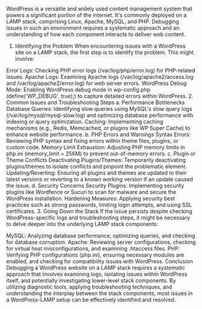 WordPress is a versatile and widely used content management system that powers a significant portion of the internet. It's commonly deployed on a LAMP stack, comprising Linux, Apache, MySQL, and PHP. Debugging issues in such an environment requires a systematic approach and an understanding of how each component interacts to deliver web content.

1. Identifying the Problem
When encountering issues with a WordPress site on a LAMP stack, the first step is to identify the problem. This might involve:

Error Logs: Checking PHP error logs (/var/log/php/error.log) for PHP-related issues.
Apache Logs: Examining Apache logs (/var/log/apache2/access.log and /var/log/apache2/error.log) for web server errors.
WordPress Debug Mode: Enabling WordPress debug mode in wp-config.php (define('WP_DEBUG', true);) to capture detailed errors within WordPress.
2. Common Issues and Troubleshooting Steps
a. Performance Bottlenecks
Database Queries: Identifying slow queries using MySQL's slow query logs (/var/log/mysql/mysql-slow.log) and optimizing database performance with indexing or query optimization.
Caching: Implementing caching mechanisms (e.g., Redis, Memcached, or plugins like WP Super Cache) to enhance website performance.
b. PHP Errors and Warnings
Syntax Errors: Reviewing PHP syntax and fixing errors within theme files, plugins, or custom code.
Memory Limit Exhaustion: Adjusting PHP memory limits in php.ini (memory_limit = 256M) to prevent out-of-memory errors.
c. Plugin or Theme Conflicts
Deactivating Plugins/Themes: Temporarily deactivating plugins/themes to isolate conflicts and pinpoint the problematic element.
Updating/Reverting: Ensuring all plugins and themes are updated to their latest versions or reverting to a known working version if an update caused the issue.
d. Security Concerns
Security Plugins: Implementing security plugins like Wordfence or Sucuri to scan for malware and secure the WordPress installation.
Hardening Measures: Applying security best practices such as strong passwords, limiting login attempts, and using SSL certificates.
3. Going Down the Stack
If the issue persists despite checking WordPress-specific logs and troubleshooting steps, it might be necessary to delve deeper into the underlying LAMP stack components:

MySQL: Analyzing database performance, optimizing queries, and checking for database corruption.
Apache: Reviewing server configurations, checking for virtual host misconfigurations, and examining .htaccess files.
PHP: Verifying PHP configurations (php.ini), ensuring necessary modules are enabled, and checking for compatibility issues with WordPress.
Conclusion
Debugging a WordPress website on a LAMP stack requires a systematic approach that involves examining logs, isolating issues within WordPress itself, and potentially investigating lower-level stack components. By utilizing diagnostic tools, applying troubleshooting techniques, and understanding the interplay between the stack components, most issues in a WordPress-LAMP setup can be effectively identified and resolved.
